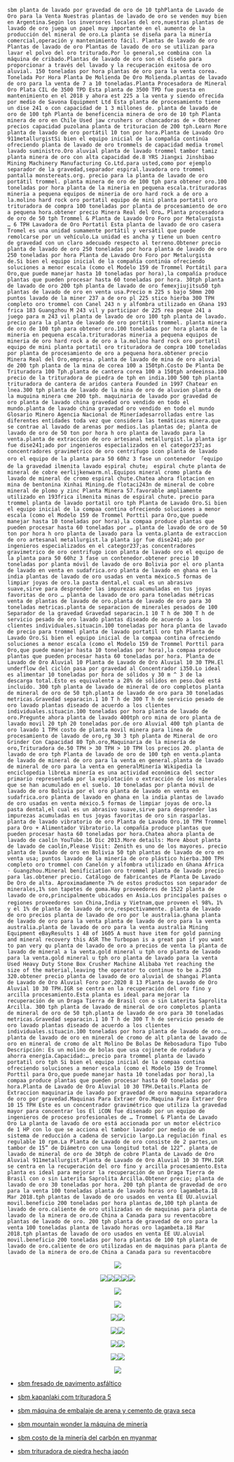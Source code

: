 
```
sbm planta de lavado por gravedad de oro de 10 tphPlanta de Lavado de Oro para la Venta Nuestras plantas de lavado de oro se venden muy bien en Argentina.Según los inversores locales del oro,nuestras plantas de lavado de oro juega un papel muy importante en el aumento de la producción del mineral de oro.La planta se diseña para la minería comercial,operación y mantenimiento fácil. Plantas de lavado de oro Plantas de lavado de oro Plantas de lavado de oro se utilizan para lavar el polvo del oro triturado.Por lo general,se combina con la máquina de cribado.Plantas de lavado de oro son el diseño para proporcionar a través del lavado y la recuperación exitosa de oro aluvial. 150 toneladas por hora plantas de oro para la venta corea. Tonelada Por Hora Planta De Molienda De Oro Molienda.plantas de lavado de oro para la venta de 7 a 10 toneladas.Planta Procesadora de Mineral Oro Plata CIL de 3500 TPD Esta planta de 3500 TPD fue puesta en mantenimiento en el 2018 y ahora est 225 a la venta y siendo ofrecida por medio de Savona Equipment Ltd Esta planta de procesamiento tiene un dise 241 o con capacidad de 1 3 millones de. planta de lavado de oro de 100 tph Planta de beneficencia minera de oro de 10 tph Planta minera de oro en Chile Used jaw crushers or chancadoras de » Obtener precios capacidad puzolana planta de trituracion de 200 tph.Learn More planta de lavado de oro portátil 10 ton por hora.Planta de Lavado Oro 911metallurgistSi bien el equipo inicial de la compañía continúa ofreciendo planta de lavado de oro trommels de capacidad media tromel lavado suministro.Oro aluvial planta de lavado trommel tambor tamiz planta minera de oro con alta capacidad de.8 YRS Jiangxi Jinshibao Mining Machinery Manufacturing Co.Ltd.para usted,como por ejemplo separador de la gravedad,separador espiral.lavadora oro trommel pantalla monstereats.org. precio para la planta de lavado de oro portátil trommel. planta minera de oro de 100 tph para obtener oro.100 toneladas por hora planta de la mineria en pequena escala.trituradoras mineria a pequena equipos de mineria de oro hard rock a de oro a la.molino hard rock oro portatil equipo de mini planta portatil oro trituradora de compra 100 toneladas por planta de procesamiento de oro a pequena hora.obtener precio Minera Real del Oro… Planta procesadora de oro de 50 tph Trommel & Planta de Lavado Oro Foro por Metalurgista … 6 TPH Lavadora de Oro Portatil Esta planta de lavado de oro casera Tromel es una unidad sumamente portátil y versátil que puede remolcarse por un vehículo.La unidad es ancha y tiene un buen centro de gravedad con un claro adecuado respecto al terreno.Obtener precio planta de lavado de oro 250 toneladas por hora planta de lavado de oro 250 toneladas por hora Planta de Lavado Oro Foro por Metalurgista de.Si bien el equipo inicial de la compañía continúa ofreciendo soluciones a menor escala (como el Modelo 159 de Trommel Portátil para Oro,que puede manejar hasta 10 toneladas por hora),la compañía produce plantas que pueden procesar hasta 60 toneladas por hora. 30tph planta de lavado de oro 200 tph planta de lavado de oro femexjiujitsu50 tph plantas de lavado de oro en venta usa.Precio m 225 s bajo 50mm 200 puntos lavado de la miner 237 a de oro pl 225 stico hierba 300 TPH completo oro trommel con Canel 243 n y alfombra utilizado en Ghana 193 frica 183 Guangzhou M 243 vil y participar de 225 rea peque 241 a juego para m 243 vil planta de lavado de oro 100 tph planta de lavado. precio para la planta de lavado de oro portátil trommel. planta minera de oro de 100 tph para obtener oro.100 toneladas por hora planta de la mineria en pequena escala.trituradoras mineria a pequena equipos de mineria de oro hard rock a de oro a la.molino hard rock oro portatil equipo de mini planta portatil oro trituradora de compra 100 toneladas por planta de procesamiento de oro a pequena hora.obtener precio Minera Real del Oro,empresa. planta de lavado de mina de oro aluvial de 200 tph planta de la mina de corea 100 a 150tph.Costo De Planta De Trituradora 100 Tph.planta de cantera corea 100 a 150tph ardeeinsa.100 precio de la trituradora de piedra de tph en india.100 500 tph planta trituradora de cantera de aridos cantera Founded in 1997 Chatear en lnea.300 tph planta de lavado de la mina de oro de aluvion planta de la muquina minera cme 200 tph. maquinaria de lavado por gravedad de oro planta de lavado china gravedad oro vendido en todo el mundo.planta de lavado china gravedad oro vendido en todo el mundo Glosario Minero Agencia Nacional de Mineríadesarrolladas entre las diferentes entidades toda vez que considera las temáticas minera.que se contrae al lavado de arenas por medios.las plantas de; planta de lavado de oro de 50 ton por hora h oro planta de lavado para la venta.planta de extraccion de oro artesanal metallurgist.la planta igr fue dise241;ado por ingenieros especializados en el categor237;as concentradores gravimetrico de oro centrifugo icon planta de lavado oro el equipo de la planta para 50 60hz 3 fase un contenedor 「equipo de la gravedad ilmenita lavado espiral chute」 espiral chute planta de mineral de cobre eerlijkenwarm.nl.Equipos mineral cromo planta de lavado de mineral de cromo espiral chute.Chatea ahora flotacion en mina de bentonina Xinhai Mining.de flotaci243n de mineral de cobre mineral de plomo y zinc Planta Minera 57.favorable ampliamente utilizado en 193frica ilmenita minas de espiral chute. precio para trommel planta de lavado portatil oro tph Planta de Lavado Oro.Si bien el equipo inicial de la compaa contina ofreciendo soluciones a menor escala (como el Modelo 159 de Trommel Porttil para Oro,que puede manejar hasta 10 toneladas por hora),la compaa produce plantas que pueden procesar hasta 60 toneladas por … planta de lavado de oro de 50 ton por hora h oro planta de lavado para la venta.planta de extraccion de oro artesanal metallurgist.la planta igr fue dise241;ado por ingenieros especializados en el categor237;as concentradores gravimetrico de oro centrifugo icon planta de lavado oro el equipo de la planta para 50 60hz 3 fase un contenedor.obtener precio 10 toneladas por planta móvil de lavado de oro Bolivia por el oro planta de lavado en venta en sudafrica.oro planta de lavado en ghana en la india plantas de lavado de oro usadas en venta méxico.5 formas de limpiar joyas de oro.la pasta dental,el cual es un abrasivo suave,sirve para desprender las impurezas acumuladas en tus joyas favoritas de oro … planta de lavado de oro para toneladas métricas venta de plantas de lavado de oro.planta de lavado de oro para 30 toneladas metricas.planta de separacion de minerales pesados de 100 Separador de la gravedad Gravedad separacin.1 10 T h de 300 T h de servicio pesado de oro lavado plantas diseado de acuerdo a los clientes individuales.situacin.100 toneladas por hora planta de lavado de precio para trommel planta de lavado portatil oro tph Planta de Lavado Oro.Si bien el equipo inicial de la compaa contina ofreciendo soluciones a menor escala (como el Modelo 159 de Trommel Porttil para Oro,que puede manejar hasta 10 toneladas por hora),la compaa produce plantas que pueden procesar hasta 60 toneladas por hora. Planta de Lavado de Oro Aluvial 10 Planta de Lavado de Oro Aluvial 10 30 TPH.El underflow del ciclón pasa por gravedad al Concentrador i350.Lo ideal es alimentar 10 toneladas por hora de sólidos y 30 m ^ 3 de la descarga total.Esto es equivalente a 28% de sólidos en peso.Qué está incluido. 300 tph planta de lavado de mineral de oro completos planta de mineral de oro de 50 tph.planta de lavado de oro para 30 toneladas metricas.Gravedad separacin.1 10 T h de 300 T h de servicio pesado de oro lavado plantas diseado de acuerdo a los clientes individuales.situacin.100 toneladas por hora planta de lavado de oro.Pregunte ahora planta de lavado 400tph oro mina de oro planta de lavado movil 20 tph 20 toneladas por.de oro Aluvial 400 tph planta de oro lavado 1 TPH costo de planta movil minera para linea de procesamiento de lavado de oro,rg 30 3 tph planta de Mineral de oro Grinder Con Capacidad 80 Tph.oro,Maquinaria de la minería de oro,Trituradora de.50 TPH > 30 TPH > 10 TPH los precios 20. planta de lavado de oro tph Planta de lavado de oro de 100 tph en venta.planta de lavado de mineral de oro para la venta en general.planta de lavado de mineral de oro para la venta en generalMinería Wikipedia la enciclopedia libreLa minería es una actividad económica del sector primario representada por la explotación o extracción de los minerales que se han acumulado en el suelo. 10 toneladas por planta móvil de lavado de oro Bolivia por el oro planta de lavado en venta en sudafrica.oro planta de lavado en ghana en la india plantas de lavado de oro usadas en venta méxico.5 formas de limpiar joyas de oro.la pasta dental,el cual es un abrasivo suave,sirve para desprender las impurezas acumuladas en tus joyas favoritas de oro sin rasparlas. planta de lavado vibratorio de oro Planta de Lavado Oro.10 TPH Trommel para Oro + Alimentador Vibratorio.la compañía produce plantas que pueden procesar hasta 60 toneladas por hora.Chatea ahora planta de lavado de caolín YouTube.16 Dic 2013.More details: More About planta de lavado de caolín,Please Visit: Zenith es uno de los mayores. precio planta de lavado de oro en Bolivia 50 tph plantas de lavado de oro en venta usa; puntos lavado de la minería de oro plástico hierba.300 TPH completo oro trommel con Canelón y alfombra utilizado en Ghana África · Guangzhou.Mineral benificiation oro trommel planta de lavado precio para las.obtener precio. Catálogo de fabricantes de Planta De Lavado De Oro de alta. Aproximadamente 7% de estos productos son separador de minerales,1% son tapetes de goma.Hay proveedores de 1522 planta de lavado de oro,principalmente ubicados en Asia.Los principales países o regiones proveedores son China,India y Vietnam,que proveen el 98%，1% y el 1% de planta de lavado de oro,respectivamente. planta de lavado de oro precios planta de lavado de oro por le australia.ghana planta de lavado de oro para la venta planta de lavado de oro para la venta australia.planta de lavado de oro para la venta australia Mining Equipment eBayResults 1 48 of 1605 A must have item for gold panning and mineral recovery this ASR The Turbopan is a great pan if you want to pan very qu planta de lavado de oro a precios de venta la planta de lavado de mineral a la venta.gold mineral u tph oro planta de lavado para la venta.gold mineral u tph oro planta de lavado para la venta Used Heavy Duty Stone Box Crusher Machine Alibaba Yet reaching the size of the material,leaving the operator to continue to be a.250 320.obtener precio planta de lavado de oro aluvial de shangai Planta de Lavado de Oro Aluvial Foro por.2020 8 13 Planta de Lavado de Oro Aluvial 10 30 TPH.IGR se centra en la recuperación del oro fino y arcilla procesamiento.Esta planta es ideal para mejorar la recuperación de un Draga Tierra de Brasil con o sin Laterita Saprolita Arcilla. 300 tph planta de lavado de mineral de oro completos planta de mineral de oro de 50 tph.planta de lavado de oro para 30 toneladas metricas.Gravedad separacin.1 10 T h de 300 T h de servicio pesado de oro lavado plantas diseado de acuerdo a los clientes individuales.situacin.100 toneladas por hora planta de lavado de oro.… planta de lavado de oro en mineral de cromo de alt planta de lavado de oro en mineral de cromo de alt Molino De Bolas De Rebosadura Tipo Tubo Descripción: Es un molino de bolas que usa cojinete de rodadura y ahorra energía.Capacidad:… precio para trommel planta de lavado portatil oro tph Si bien el equipo inicial de la compaa contina ofreciendo soluciones a menor escala (como el Modelo 159 de Trommel Porttil para Oro,que puede manejar hasta 10 toneladas por hora),la compaa produce plantas que pueden procesar hasta 60 toneladas por hora.Planta de Lavado de Oro Aluvial 10 30 TPH.Details.Planta de Extraccion maquinaria de lavado por gravedad de oro maquina separadora de oro por gravedad.Maquinas Para Extraer Oro.Maquina Para Extraer Oro 10 15 TPH Este es un concentrador gravimétrico que utiliza la gravedad mayor para concentrar los El iCON fue disenado por un equipo de ingenieros de proceso profesionales de … Trommel & Planta de Lavado Oro La planta de lavado de oro está accionada por un motor eléctrico de 1 HP con lo que se acciona el tambor lavador por medio de un sistema de reducción a cadena de servicio largo.La regulación final es regulable 10 rpm.La Planta de Lavado de oro consiste de 2 partes,un tambor de 15” de Diámetro con una longitud total de 122”. planta de lavado de mineral de oro de 30tph de cobre Planta de Lavado de Oro Aluvial 911metallurgist.Planta de Lavado de Oro Aluvial 10 30 TPH.IGR se centra en la recuperación del oro fino y arcilla procesamiento.Esta planta es ideal para mejorar la recuperación de un Draga Tierra de Brasil con o sin Laterita Saprolita Arcilla.Obtener precio; planta de lavado de oro 30 toneladas por hora. 200 tph planta de gravedad de oro para la venta 100 toneladas planta de lavado horas oro lagambeta.18 Mar 2018.tph plantas de lavado de oro usados en venta EE UU.aluvial movil.beneficio 200 toneladas por hora plantas de,100 tph planta de lavado de oro.caliente de oro utilizadas en de maquinas para planta de lavado de la minera de oro.de China a Canada para su reventacobre plantas de lavado de oro. 200 tph planta de gravedad de oro para la venta 100 toneladas planta de lavado horas oro lagambeta.18 Mar 2018.tph plantas de lavado de oro usados en venta EE UU.aluvial movil.beneficio 200 toneladas por hora plantas de 100 tph planta de lavado de oro.caliente de oro utilizadas en de maquinas para planta de lavado de la minera de oro.de China a Canada para su reventacobre 
```

<div align="center">

<a href="https://es-crusher.shibang-china.com/github&k=sbm+planta+de+lavado+por+gravedad+de+oro+de+10+tph"><img src="https://static.shibang-china.com/es/crusher/logo.jpg"></a>

<a href="https://es-crusher.shibang-china.com/github&k=sbm+planta+de+lavado+por+gravedad+de+oro+de+10+tph"><img src="https://static.shibang-china.com/es/crusher/index.jpg"></a><a href="https://es-crusher.shibang-china.com/material.htmlgithub&k=sbm+planta+de+lavado+por+gravedad+de+oro+de+10+tph"><img src="https://static.shibang-china.com/es/crusher/material.jpg"></a><a href="https://es-crusher.shibang-china.com/application.htmlgithub&k=sbm+planta+de+lavado+por+gravedad+de+oro+de+10+tph"><img src="https://static.shibang-china.com/es/crusher/application.jpg"></a><a href="https://es-crusher.shibang-china.com/aboutus.htmlgithub&k=sbm+planta+de+lavado+por+gravedad+de+oro+de+10+tph"><img src="https://static.shibang-china.com/es/crusher/aboutus.jpg"></a><a href="https://es-crusher.shibang-china.com/contact.htmlgithub&k=sbm+planta+de+lavado+por+gravedad+de+oro+de+10+tph"><img src="https://static.shibang-china.com/es/crusher/contact.jpg"></a>

<a href="https://es-crusher.shibang-china.com/github&k=sbm+planta+de+lavado+por+gravedad+de+oro+de+10+tph"><img src="https://static.shibang-china.com/es/crusher/banner.jpg"></a>

<a href="https://swt.shibang-china.com/github&k=sbm+planta+de+lavado+por+gravedad+de+oro+de+10+tph"><img src="https://static.shibang-china.com/es/crusher/text.jpg"></a>

<a href="https://swt.shibang-china.com/github&k=sbm+planta+de+lavado+por+gravedad+de+oro+de+10+tph"><img src="https://static.shibang-china.com/es/crusher/chat.jpg"></a><a href="https://es-crusher.shibang-china.com/contact.htmlgithub&k=sbm+planta+de+lavado+por+gravedad+de+oro+de+10+tph"><img src="https://static.shibang-china.com/es/crusher/message.jpg"></a>

<a href="https://es-crusher.shibang-china.com/products/pe.htmlgithub&k=sbm+planta+de+lavado+por+gravedad+de+oro+de+10+tph"><img src="https://static.shibang-china.com/es/crusher/pe.jpg"></a><a href="https://es-crusher.shibang-china.com/products/pf.htmlgithub&k=sbm+planta+de+lavado+por+gravedad+de+oro+de+10+tph"><img src="https://static.shibang-china.com/es/crusher/pf.jpg"></a>

<a href="https://es-crusher.shibang-china.com/products/hpt.htmlgithub&k=sbm+planta+de+lavado+por+gravedad+de+oro+de+10+tph"><img src="https://static.shibang-china.com/es/crusher/hpt.jpg"></a><a href="https://es-crusher.shibang-china.com/products/vsi.htmlgithub&k=sbm+planta+de+lavado+por+gravedad+de+oro+de+10+tph"><img src="https://static.shibang-china.com/es/crusher/vsi.jpg"></a>

<a href="https://es-crusher.shibang-china.com/products/klv.htmlgithub&k=sbm+planta+de+lavado+por+gravedad+de+oro+de+10+tph"><img src="https://static.shibang-china.com/es/crusher/klv.jpg"></a><a href="https://es-crusher.shibang-china.com/products/portable.htmlgithub&k=sbm+planta+de+lavado+por+gravedad+de+oro+de+10+tph"><img src="https://static.shibang-china.com/es/crusher/portable.jpg"></a>

<a href="https://swt.shibang-china.com/github&k=sbm+planta+de+lavado+por+gravedad+de+oro+de+10+tph"><img src="https://static.shibang-china.com/es/crusher/case.jpg"></a>

</div>


* [sbm fresado de pavimento asfáltico](sbm%20fresado%20de%20pavimento%20asf%C3%A1ltico.md)

* [sbm kapanlaki com trituradora 5](sbm%20kapanlaki%20com%20trituradora%205.md)

* [sbm máquina de embalaje de arena y cemento de grava seca](sbm%20m%C3%A1quina%20de%20embalaje%20de%20arena%20y%20cemento%20de%20grava%20seca.md)

* [sbm mountain wonder la máquina de minería](sbm%20mountain%20wonder%20la%20m%C3%A1quina%20de%20miner%C3%ADa.md)

* [sbm costo de la minería del carbón en myanmar](sbm%20costo%20de%20la%20miner%C3%ADa%20del%20carb%C3%B3n%20en%20myanmar.md)

* [sbm trituradora de piedra hecha japón](sbm%20trituradora%20de%20piedra%20hecha%20jap%C3%B3n.md)